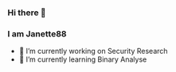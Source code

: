 ### Hi there 👋

### I am Janette88
- 🔭 I’m currently working on Security Research
- 🌱 I’m currently learning Binary Analyse
